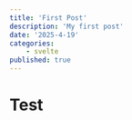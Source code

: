 ```yaml
---
title: 'First Post'
description: 'My first post'
date: '2025-4-19'
categories:
    - svelte
published: true
---
```


# Test
